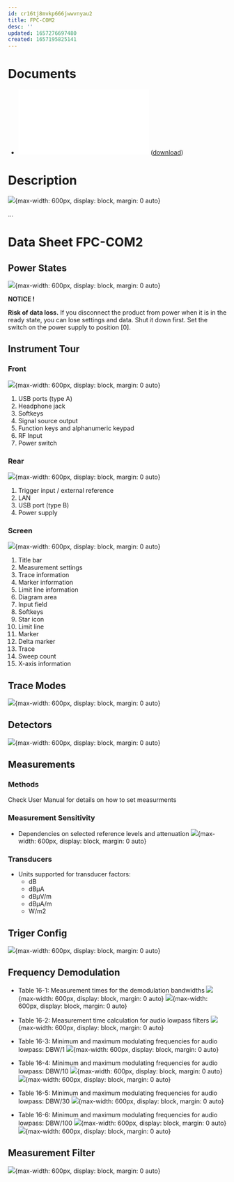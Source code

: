 ```yaml
---
id: cr16tj8mvkp666jwwvnyau2
title: FPC-COM2
desc: ''
updated: 1657276697480
created: 1657195825141
---
```


# Documents

- ![FPC User Manual V11](/assets/FPC.UserManualV11.pdf) ([download](https://scdn.rohde-schwarz.com/ur/pws/dl_downloads/pdm/cl_manuals/user_manual/1178_4130_01/FPC_UserManual_en_11.pdf))

# Description

![](/assets/images/fpc.Pic.png){max-width: 600px, display: block, margin: 0 auto}

...

# Data Sheet FPC-COM2

## Power States

![](/assets/images/fpc.PowerStates.png){max-width: 600px, display: block, margin: 0 auto}

**NOTICE !**

**Risk of data loss.** If you disconnect the product from power when it is in the ready state, you can lose settings and data. Shut it down first.
Set the switch on the power supply to position [0].

## Instrument Tour

### Front

![](/assets/images/fpc.PicFront.png){max-width: 600px, display: block, margin: 0 auto}

1. USB ports (type A) 
2. Headphone jack 
3. Softkeys 
4. Signal source output 
5. Function keys and alphanumeric keypad 
6. RF Input
7. Power switch

### Rear

![](/assets/images/fpc.PicRear.png){max-width: 600px, display: block, margin: 0 auto}

1. Trigger input / external reference 
2. LAN 
3. USB port (type B)
4. Power supply

### Screen

![](/assets/images/fpc.PicScreen.png){max-width: 600px, display: block, margin: 0 auto}

1. Title bar 
2. Measurement settings 
3. Trace information 
4. Marker information 
5. Limit line information 
6. Diagram area 
7. Input field 
8. Softkeys 
9. Star icon 
10. Limit line 
11. Marker 
12. Delta marker 
13. Trace 
14. Sweep count
15. X-axis information

## Trace Modes

![](/assets/images/fpc.TableTraceModes.png){max-width: 600px, display: block, margin: 0 auto}

## Detectors

![](/assets/images/fpc.TableDetectors.png){max-width: 600px, display: block, margin: 0 auto}

## Measurements

### Methods

Check User Manual for details on how to set measurments

### Measurement Sensitivity

- Dependencies on selected reference levels and attenuation
![](/assets/images/fpc.TableDependenciesRefLevelsAttenuation.png){max-width: 600px, display: block, margin: 0 auto}

### Transducers

- Units supported for transducer factors: 
    - dB 
    - dBµA 
    - dBμV/m 
    - dBμA/m
    - W/m2

## Triger Config

![](/assets/images/fpc.TableTriggerDelayDependencies.png){max-width: 600px, display: block, margin: 0 auto}

## Frequency Demodulation

- Table 16-1: Measurement times for the demodulation bandwidths
![](/assets/images/fpc.TableMeasurementTime.png){max-width: 600px, display: block, margin: 0 auto}
![](/assets/images/fpc.TableMeasurementTimeBis.png){max-width: 600px, display: block, margin: 0 auto}

- Table 16-2: Measurement time calculation for audio lowpass filters
![](/assets/images/fpc.TableMeasurementTimeLowPassFilter.png){max-width: 600px, display: block, margin: 0 auto}

- Table 16-3: Minimum and maximum modulating frequencies for audio lowpass: DBW/1
![](/assets/images/fpc.TableModFreqDBW1.png){max-width: 600px, display: block, margin: 0 auto}

- Table 16-4: Minimum and maximum modulating frequencies for audio lowpass: DBW/10
![](/assets/images/fpc.TableModFreqDBW10.png){max-width: 600px, display: block, margin: 0 auto}
![](/assets/images/fpc.TableModFreqDBW10Bis.png){max-width: 600px, display: block, margin: 0 auto}

- Table 16-5: Minimum and maximum modulating frequencies for audio lowpass: DBW/30
![](/assets/images/fpc.TableModFreqDBW30.png){max-width: 600px, display: block, margin: 0 auto}

- Table 16-6: Minimum and maximum modulating frequencies for audio lowpass: DBW/100
![](/assets/images/fpc.TableModFreqDBW100.png){max-width: 600px, display: block, margin: 0 auto}
![](/assets/images/fpc.TableModFreqDBW100Bis.png){max-width: 600px, display: block, margin: 0 auto}

## Measurement Filter

![](/assets/images/fpc.BlockDiagramMeasurementFilter.png){max-width: 600px, display: block, margin: 0 auto}

